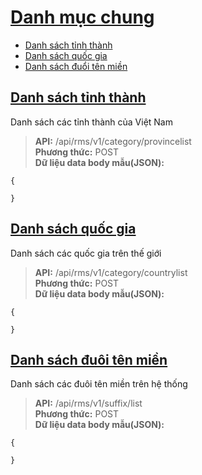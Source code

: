 # [Danh mục chung](#category)
* [Danh sách tỉnh thành](#danh-sách-tỉnh-thành)
* [Danh sách quốc gia](#danh-sách-quốc-gia)
* [Danh sách đuổi tên miền](#danh-sách-đuôi-tên-miền)
## [Danh sách tỉnh thành](#province)
Danh sách các tỉnh thành của Việt Nam
> **API:** /api/rms/v1/category/provincelist  
> **Phương thức:** POST  
> **Dữ liệu data body mẫu(JSON):**   
```
{
   
}
```

## [Danh sách quốc gia](#country)
Danh sách các quốc gia trên thế giới
> **API:** /api/rms/v1/category/countrylist   
> **Phương thức:** POST  
> **Dữ liệu data body mẫu(JSON):**   
```
{
   
}
```
## [Danh sách đuôi tên miền](#suffix)
Danh sách các đuôi tên miền trên hệ thống
> **API:** /api/rms/v1/suffix/list  
> **Phương thức:** POST  
> **Dữ liệu data body mẫu(JSON):**   
```
{
   
}
```
